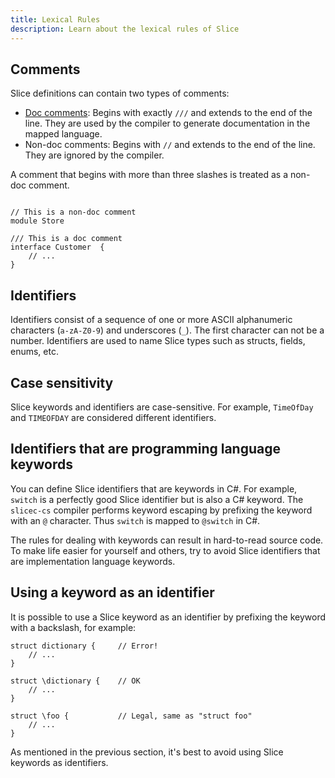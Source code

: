 ```yaml
---
title: Lexical Rules
description: Learn about the lexical rules of Slice
---
```


## Comments

Slice definitions can contain two types of comments:

- [Doc comments](/docs/slice/language-guide/doc-comments): Begins with exactly `///` and extends to the end of the line.
  They are used by the compiler to generate documentation in the mapped language.
- Non-doc comments: Begins with `//` and extends to the end of the line. They are ignored by the compiler.

A comment that begins with more than three slashes is treated as a non-doc comment.

```slice

// This is a non-doc comment
module Store

/// This is a doc comment
interface Customer  {
    // ...
}

```

## Identifiers

Identifiers consist of a sequence of one or more ASCII alphanumeric characters (`a-zA-Z0-9`) and underscores (`_`).
The first character can not be a number. Identifiers are used to name Slice types such as structs, fields, enums, etc.

## Case sensitivity

Slice keywords and identifiers are case-sensitive. For example, `TimeOfDay` and `TIMEOFDAY` are
considered different identifiers.

## Identifiers that are programming language keywords

You can define Slice identifiers that are keywords in C#. For example, `switch` is a
perfectly good Slice identifier but is also a C# keyword. The `slicec-cs` compiler performs keyword escaping by
prefixing the keyword with an `@` character. Thus `switch` is mapped to `@switch` in C#.

The rules for dealing with keywords can result in hard-to-read source code. To make life easier for yourself and others,
try to avoid Slice identifiers that are implementation language keywords.

## Using a keyword as an identifier

It is possible to use a Slice keyword as an identifier by prefixing the keyword with a backslash, for example:

```slice
struct dictionary {     // Error!
    // ...
}

struct \dictionary {    // OK
    // ...
}

struct \foo {           // Legal, same as "struct foo"
    // ...
}
```

As mentioned in the previous section, it's best to avoid using Slice keywords as identifiers.
